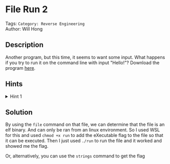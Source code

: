 # File Run 2
Tags: `Category: Reverse Engineering`\
Author: Will Hong

## Description

Another program, but this time, it seems to want some input. What happens if you try to run it on the command line with input "Hello!"?
Download the program [here](https://artifacts.picoctf.net/c/352/run).

## Hints

<details>
<summary>Hint 1</summary>

Try running it and add the phrase "Hello!" with a space in front (i.e. `"./run Hello!"`)

</details>

## Solution

By using the `file` command on that file, we can determine that the file is an elf binary. And can only be ran from an linux environment. So I used WSL for this and used `chmod +x run` to add the eXecutable flag to the file so that it can be executed. Then I just used `./run` to run the file and it worked and showed me the flag.

Or, alternatively, you can use the `strings` command to get the flag

